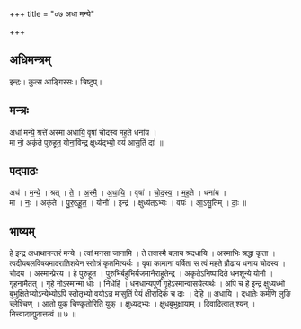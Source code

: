 +++
title = "०७ अधा मन्ये"

+++
## अधिमन्त्रम्
इन्द्रः। कुत्स आङ्गिरसः। त्रिष्टुप्।

## मन्त्रः
अधा॑ मन्ये॒ श्रत्ते॑ अस्मा अधायि॒ वृषा॑ चोदस्व मह॒ते धना॑य ।  
मा नो॒ अकृ॑ते पुरुहूत॒ योना॒विन्द्र॒ क्षुध्य॑द्भ्यो॒ वय॑ आसु॒तिं दाः॑ ॥

## पदपाठः
अध॑ । म॒न्ये॒ । श्रत् । ते॒ । अ॒स्मै॒ । अ॒धा॒यि॒ । वृषा॑ । चो॒द॒स्व॒ । म॒ह॒ते । धना॑य ।  
मा । नः॒ । अकृ॑ते । पु॒रु॒ऽहू॒त॒ । योनौ॑ । इन्द्र॑ । क्षुध्य॑त्ऽभ्यः । वयः॑ । आ॒ऽसु॒तिम् । दाः॒ ॥

## भाष्यम्
हे इन्द्र अधाथानन्तरं मन्ये । त्वां मनसा जानामि । ते तवास्मै बलाय श्रदधायि । अस्माभिः श्रद्धा कृता । त्वदीयबलविषयमादरातिशयेन स्तोत्रं कृतमित्यर्थः । वृषा कामानां वर्षिता स त्वं महते प्रौढाय धनाय चोदस्व । चोदय । अस्मान्प्रेरय । हे पुरुहूत । पुरुभिर्बहुभिर्यजमानैराहूतेन्द्र । अकृतेऽनिष्पादिते धनशून्ये योनौ । गृहनामैतत् । गृहे नोऽस्मान्मा धाः । निधेहि । धनधान्यपूर्णे गृहेऽस्मान्वासयेत्यर्थः । अपि च हे इन्द्र क्षुध्यध्भो बुभुक्षितेभ्योऽन्येभ्योऽपि स्तोतृभ्यो वयोऽन्न मासुतिं पेयं क्षीरादिकं च दाः । देहि ॥ अधायि । दधातेः कर्मणि लुङि च्लेश्चिण् । आतो युक् चिण्कृतोरिति युक् । क्षुध्यद्भ्यः । क्षुधबुभुक्षायाम् । दिवादित्वात् श्यन् । नित्त्वादाद्युदात्तत्वं ॥ ७ ॥
